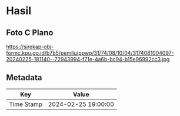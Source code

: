 # Hasil

## Foto C Plano

https://sirekap-obj-formc.kpu.go.id/b7b5/pemilu/ppwp/31/74/08/10/04/3174081004097-20240225-181140--72943994-f71e-4a6b-bc94-b15e96992cc3.jpg


## Metadata

| Key        | Value               |
| ---------- | ------------------- |
| Time Stamp | 2024-02-25 19:00:00 |



